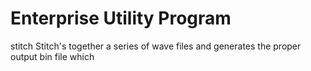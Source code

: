 Enterprise Utility Program
==========================

stitch
	Stitch's together a series of wave files and generates the proper output bin file which 
